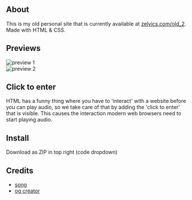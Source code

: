 ## About
This is my old personal site that is currently available at [zelvics.com/old_2](https://zelvics.com/old_2). Made with HTML & CSS.

## Previews
<img src="https://cdn.discordapp.com/attachments/1045277339996663859/1069260757058981979/image.png" alt="preview 1"> <br>
<img src="https://media.discordapp.net/attachments/1045277339996663859/1069260756547285022/image.png?width=842&height=407" alt="preview 2">

## Click to enter
HTML has a funny thing where you have to 'interact' with a website before you can play audio, so we take care of that by adding the 'click to enter' that is visible. This causes the interaction modern web browsers need to start playing audio.

## Install
Download as ZIP in top right (code dropdown)

## Credits
* <a href="https://www.youtube.com/watch?v=qQv9LsFkm1c">song</a>
* <a href="https://github.com/G-eb">og creator</a>
